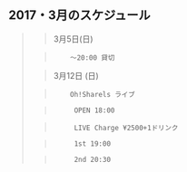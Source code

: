 ##  2017・3月のスケジュール
>>
>>
>>
>>
>>>
>>
>>>
>>
>>
>>>
>>
>>>
>>>
>>>
>>
>>
>>
>>
>>
>>
> 
>  
>
>
>
>
>
>
>
>
>
>
>
> 
>
>
>
>
>
>
>
>
>
>
>
>
>
>
>
>
>
>
>
>
>
>
>
>
>
>
>
>
>
>> 3月5日(日)
> 
>
>
>
>
>
>>         〜20:00 貸切
>
>
>
> 
> 
>
> 
>>>
>
>>>
>
>
>
>
>
>
>
>
>
>
>
>>>
>
>
>
>
>
>
> 
>>  3月12日 (日)
>>
>>>
>
>>         Oh!Sharels ライブ
>
>
>
>
>
>
>>>
>
>>
>
>
>>>
>
>>          OPEN 18:00
>
>
>>
>
>>          LIVE Charge ¥2500+1ドリンク
>
>
>>
>
>
>>
>>          1st 19:00
>
>>
>>
>
>>          2nd 20:30
>
>
>
